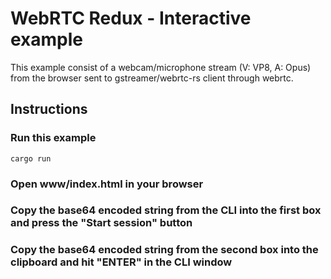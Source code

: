 # WebRTC Redux - Interactive example
This example consist of a webcam/microphone stream (V: VP8, A: Opus) from the browser sent to
gstreamer/webrtc-rs client through webrtc.

## Instructions
### Run this example
```
cargo run
```
### Open www/index.html in your browser
### Copy the base64 encoded string from the CLI into the first box and press the "Start session" button
### Copy the base64 encoded string from the second box into the clipboard and hit "ENTER" in the CLI window
